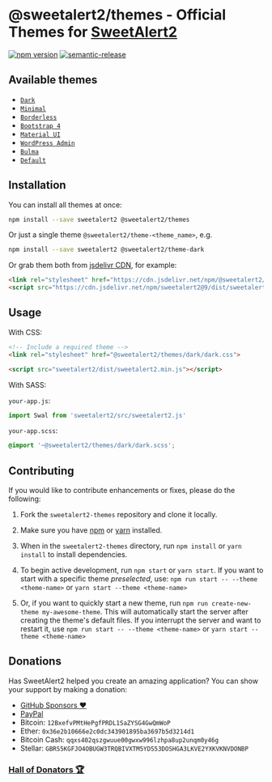 # @sweetalert2/themes - Official Themes for [SweetAlert2](https://github.com/sweetalert2/sweetalert2)

[![npm version](https://img.shields.io/npm/v/@sweetalert2/themes.svg)](https://www.npmjs.com/package/@sweetalert2/themes)
[![semantic-release](https://img.shields.io/badge/%20%20%F0%9F%93%A6%F0%9F%9A%80-semantic--release-e10079.svg)](https://github.com/sweetalert2/sweetalert2-themes/blob/master/CHANGELOG.md)


Available themes
-----------------

- [`Dark`](https://github.com/sweetalert2/sweetalert2-themes/tree/master/dark)
- [`Minimal`](https://github.com/sweetalert2/sweetalert2-themes/tree/master/minimal)
- [`Borderless`](https://github.com/sweetalert2/sweetalert2-themes/tree/master/borderless)
- [`Bootstrap 4`](https://github.com/sweetalert2/sweetalert2-themes/tree/master/bootstrap-4)
- [`Material UI`](https://github.com/sweetalert2/sweetalert2-themes/tree/master/material-ui)
- [`WordPress Admin`](https://github.com/sweetalert2/sweetalert2-themes/tree/master/wordpress-admin)
- [`Bulma`](https://github.com/sweetalert2/sweetalert2-themes/tree/master/bulma)
- [`Default`](https://github.com/sweetalert2/sweetalert2-themes/tree/master/default)

Installation
------------

You can install all themes at once:

```sh
npm install --save sweetalert2 @sweetalert2/themes
```

Or just a single theme `@sweetalert2/theme-<theme_name>`, e.g.

```sh
npm install --save sweetalert2 @sweetalert2/theme-dark
```

Or grab them both from [jsdelivr CDN](https://cdn.jsdelivr.net/npm/@sweetalert2/themes), for example:

```html
<link rel="stylesheet" href="https://cdn.jsdelivr.net/npm/@sweetalert2/theme-dark@3/dark.css">
<script src="https://cdn.jsdelivr.net/npm/sweetalert2@9/dist/sweetalert2.min.js"></script>
```

Usage
-----

With CSS:

```html
<!-- Include a required theme -->
<link rel="stylesheet" href="@sweetalert2/themes/dark/dark.css">

<script src="sweetalert2/dist/sweetalert2.min.js"></script>
```

With SASS:

`your-app.js`:
```js
import Swal from 'sweetalert2/src/sweetalert2.js'
```

`your-app.scss`:
```scss
@import '~@sweetalert2/themes/dark/dark.scss';
```

Contributing
------------

If you would like to contribute enhancements or fixes, please do the following:

1. Fork the `sweetalert2-themes` repository and clone it locally.

2. Make sure you have [npm](https://www.npmjs.com/) or [yarn](https://yarnpkg.com/) installed.

3. When in the `sweetalert2-themes` directory, run `npm install` or `yarn install` to install dependencies.

4. To begin active development, run `npm start` or `yarn start`. If you want to start with a specific theme _preselected_, use: `npm run start -- --theme <theme-name>` or `yarn start --theme <theme-name>`

5. Or, if you want to quickly start a new theme, run `npm run create-new-theme my-awesome-theme`. This will automatically start the server after creating the theme's default files. If you interrupt the server and want to restart it, use `npm run start -- --theme <theme-name>` or `yarn start --theme <theme-name>`


Donations
---------

Has SweetAlert2 helped you create an amazing application? You can show your support by making a donation:

- [GitHub Sponsors :heart:](https://github.com/sponsors/limonte)
- [PayPal](https://www.paypal.com/cgi-bin/webscr?cmd=_s-xclick&hosted_button_id=TKTWHJGUWLR7E)
- Bitcoin: `12BxefvPMtHePgfPRDL1SaZYSG4GwQmWoP`
- Ether: `0x36e2b10666e2c0dc343901895ba3697b5d3214d1`
- Bitcoin Cash: `qqxs402qszgwuue00gwxw996lzhpa8up2unqm0y46g`
- Stellar: `GBRS5KGFJO4OBUGW3TRQBIVXTM5YDS53DOSHGA3LKVE2YXKVKNVDONBP`

### [Hall of Donators :trophy:](https://github.com/sweetalert2/sweetalert2/blob/master/DONATIONS.md)
